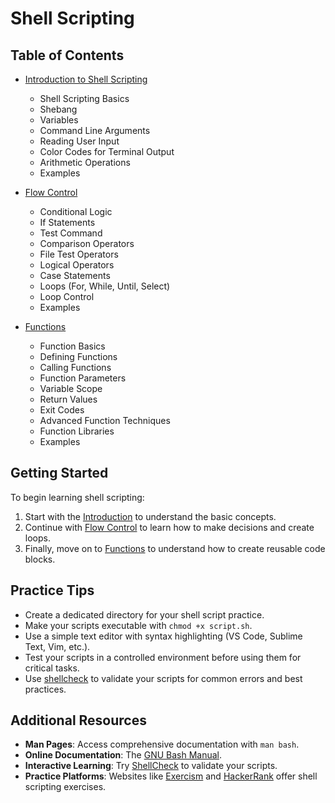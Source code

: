 # Shell Scripting

## Table of Contents

- [Introduction to Shell Scripting](./basics/intro.md)
  - Shell Scripting Basics
  - Shebang
  - Variables
  - Command Line Arguments
  - Reading User Input
  - Color Codes for Terminal Output
  - Arithmetic Operations
  - Examples

- [Flow Control](./basics/control-flow.md)
  - Conditional Logic
  - If Statements
  - Test Command
  - Comparison Operators
  - File Test Operators
  - Logical Operators
  - Case Statements
  - Loops (For, While, Until, Select)
  - Loop Control
  - Examples

- [Functions](./basics/functions.md)
  - Function Basics
  - Defining Functions
  - Calling Functions
  - Function Parameters
  - Variable Scope
  - Return Values
  - Exit Codes
  - Advanced Function Techniques
  - Function Libraries
  - Examples

## Getting Started

To begin learning shell scripting:

1. Start with the [Introduction](./basics/intro.md) to understand the basic concepts.
2. Continue with [Flow Control](./basics/control-flow.md) to learn how to make decisions and create loops.
3. Finally, move on to [Functions](./basics/functions.md) to understand how to create reusable code blocks.

## Practice Tips

- Create a dedicated directory for your shell script practice.
- Make your scripts executable with `chmod +x script.sh`.
- Use a simple text editor with syntax highlighting (VS Code, Sublime Text, Vim, etc.).
- Test your scripts in a controlled environment before using them for critical tasks.
- Use [shellcheck](https://www.shellcheck.net/) to validate your scripts for common errors and best practices.

## Additional Resources

- **Man Pages**: Access comprehensive documentation with `man bash`.
- **Online Documentation**: The [GNU Bash Manual](https://www.gnu.org/software/bash/manual/bash.html).
- **Interactive Learning**: Try [ShellCheck](https://www.shellcheck.net/) to validate your scripts.
- **Practice Platforms**: Websites like [Exercism](https://exercism.io/tracks/bash) and [HackerRank](https://www.hackerrank.com/domains/shell) offer shell scripting exercises.